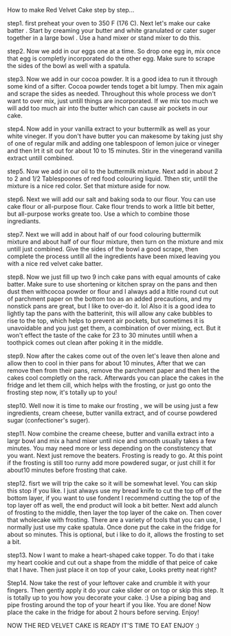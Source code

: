 How to make Red Velvet Cake step by step...


step1.  first preheat your oven to 350 F (176 C). Next let's make our cake batter . Start by creaming your butter and white granulated or cater suger together in a large bowl . Use a hand mixer or stand mixer to do this.

step2.  Now we add in our eggs one at a time. So drop one egg in, mix once that egg is completly incorporated do the other egg. Make sure to scrape the sides of the bowl as well with a spatula.

step3.  Now we add in our cocoa powder. It is a good idea to run it through some kind of a sifter. Cocoa powder tends toget a bit lumpy. Then mix again and scrape the sides as needed. Throughout this whole process we don't want to over mix, just untill things are incorporated. If we mix too much we will add too much air into the butter which can cause air pockets in our cake.

step4.  Now add in your vanilla extract to your buttermilk as well as your white vineger. If you don't have butter you can makesome by taking just shy of one of regular milk and adding one tablespoon of lemon juice or vineger and then lrt it sit out for about 10 to 15 minutes. Stir in the vinegerand vanilla extract untill combined.

step5.  Now we add in our oil to the buttermilk mixture. Next add in about 2 to 2 and 1/2 Tablespoones of red food colouring liquid. Tthen stir, untill the mixture is a nice red color. Set that mixture aside for now.

step6.  Next we will add our salt and baking soda to our flour. You can use cake flour or all-purpose flour. Cake flour trends to work a little bit better, but all-purpose works greate too. Use a which to combine those ingrediants.

step7.  Next we will add in about half of our food colouring buttermilk mixture and about half of our flour mixture, then turn on the mixture and mix untill just combined. Give the sides of the bowl a good scrape, then complete the process untill all the ingredients have been mixed leaving you with a nice red velvet cake batter.

step8.  Now we just fill up two 9 inch cake pans with equal amounts of cake batter. Make sure to use shortening or kitchen spray on the pans and then dust then withcocoa powder or flour and I always add a ltitle round cut out of parchment paper on the bottom too as an added precautions, and my nonstick pans are great, but I like to over-do it. lol Also it is a good idea to lightly tap the pans with the batterinit, this will allow any cake bubbles to rise to the top, which helps to prevent air pockets, but sometimes it is unavoidable and you just get them, a combination of over mixing, ect. But it won't effect the taste of the cake for 23 to 30 minutes untill when a toothpick comes out clean after poking it in the middle.

step9.  Now after the cakes come out of the oven let's leave then alone and allow then to cool in thier pans for about 10 minutes, After that we can remove then from their pans, remove the parchment paper and then let the cakes cool  completly on the rack. Afterwards you can place the cakes in the fridge and let them cill, which helps with the frosting, or just go onto the frosting step now, it's totally up to you!

step10.  Well now it is time to make our frosting , we will be using just a few ingredients, cream cheese, butter vanilla extract, and of course powdered sugar (confectioner's suger).

step11.  Now combine the creame cheese, butter and vanilla extract into a largr bowl and mix a hand mixer until nice and smooth usually takes a few minutes. You may need more or less depending on the constistency that you want. Next just remove the beaters. Frosting is ready to go. At this point if the frosting is still too rurny add more powdered sugar, or just chill it for about10 minutes before frosting that cake.

step12.  fisrt we will trip the cake so it will be somewhat level. You can skip this stop if you like. I just always use my bread knife to cut the top off of the bottom layer, if you want to use fondent I recommend cutting the top of the top layer off as well, the end product will look a bit better. Next add alunch of frosting to the middle, then layer the top layer of the cake on. Then cover that wholecake with frosting. There are a variety of tools that you can use, I normally just use my cake spatula. Once done put the cake in the fridge for about so minutes. This is optional, but i like to do it, allows the frosting to set a bit.

step13.  Now I want to make a heart-shaped cake topper. To do that i take my heart cookie and cut out a shape from the middle of that peice of cake that I have. Then just place it on top of your cake, Looks pretty neat right?

Step14. Now take the rest of your leftover cake and crumble it with your fingers. Then gently apply it do your cake slider or on top or skip this step. It is totally up to you how you decorate your cake. :) Use a piping bag and pipe frosting around the top of your heart if you like. You are done! Now place the cake in the fridge for about 2 hours before serving. Enjoy!



NOW THE RED VELVET CAKE IS READY IT'S TIME TO EAT ENJOY :)